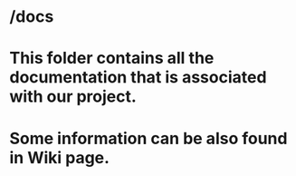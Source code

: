 # /docs

# This folder contains all the documentation that is associated with our project.

# Some information can be also found in Wiki page.
